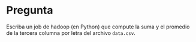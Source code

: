 
Pregunta
===========================================================================

Escriba un job de hadoop (en Python) que compute la suma y el promedio de 
la tercera columna por letra del  archivo `data.csv`.  
